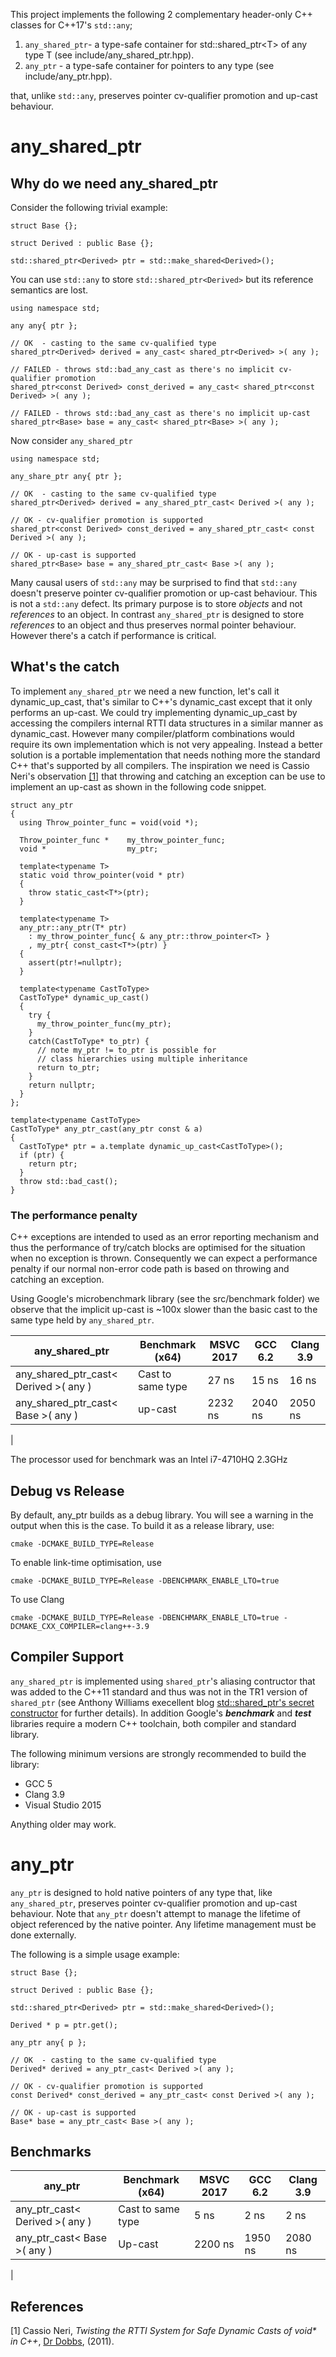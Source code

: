 This project implements the following 2 complementary header-only C++ classes for C++17's ```std::any```;

1. ```any_shared_ptr```- a type-safe container for std::shared_ptr\<T\> of any type T (see include/any_shared_ptr.hpp). 
2. ```any_ptr``` - a type-safe container for pointers to any type (see include/any_ptr.hpp). 


that, unlike ```std::any```,  preserves pointer cv-qualifier promotion and up-cast behaviour. 

# any_shared_ptr
## Why do we need any_shared_ptr

Consider the following trivial example:
```
struct Base {};

struct Derived : public Base {};

std::shared_ptr<Derived> ptr = std::make_shared<Derived>();
```
You can use ```std::any``` to store ```std::shared_ptr<Derived>``` but its reference semantics are lost.
```
using namespace std;

any any{ ptr };

// OK  - casting to the same cv-qualified type
shared_ptr<Derived> derived = any_cast< shared_ptr<Derived> >( any );  

// FAILED - throws std::bad_any_cast as there's no implicit cv-qualifier promotion
shared_ptr<const Derived> const_derived = any_cast< shared_ptr<const Derived> >( any );  

// FAILED - throws std::bad_any_cast as there's no implicit up-cast
shared_ptr<Base> base = any_cast< shared_ptr<Base> >( any );
```
Now consider ```any_shared_ptr```
```
using namespace std;

any_share_ptr any{ ptr };

// OK  - casting to the same cv-qualified type
shared_ptr<Derived> derived = any_shared_ptr_cast< Derived >( any );  

// OK - cv-qualifier promotion is supported
shared_ptr<const Derived> const_derived = any_shared_ptr_cast< const Derived >( any );  

// OK - up-cast is supported
shared_ptr<Base> base = any_shared_ptr_cast< Base >( any );  
```
Many causal users of ```std::any``` may be surprised to find that ```std::any``` doesn't preserve pointer cv-qualifier promotion or up-cast behaviour. This is not a ```std::any``` defect. Its primary purpose is to store *objects* and not *references* to an object. In contrast ```any_shared_ptr``` is designed to store *references* to an object and thus preserves normal pointer behaviour. However there's a catch if performance is critical.
## What's the catch
To implement ```any_shared_ptr``` we need a new function, let's call it dynamic_up_cast, that's similar to C++'s dynamic_cast except that it only performs an up-cast. We could try implementing dynamic_up_cast by accessing the compilers internal RTTI data structures in a similar manner as dynamic_cast. However many compiler/platform combinations would require its own implementation which is not very appealing. Instead a better solution is a portable implementation that needs nothing more the standard C++ that's supported by all compilers. The inspiration we need is Cassio Neri's observation [[1]](#references) that throwing and catching an exception can be use to implement an up-cast as shown in the following code snippet.    

```
struct any_ptr
{ 
  using Throw_pointer_func = void(void *);

  Throw_pointer_func *    my_throw_pointer_func;
  void *                  my_ptr;

  template<typename T>
  static void throw_pointer(void * ptr)
  {
    throw static_cast<T*>(ptr);
  }

  template<typename T>
  any_ptr::any_ptr(T* ptr)
    : my_throw_pointer_func{ & any_ptr::throw_pointer<T> }
    , my_ptr{ const_cast<T*>(ptr) }
  {
    assert(ptr!=nullptr);
  }

  template<typename CastToType>
  CastToType* dynamic_up_cast()
  {
    try {
      my_throw_pointer_func(my_ptr);
    }
    catch(CastToType* to_ptr) {
      // note my_ptr != to_ptr is possible for 
      // class hierarchies using multiple inheritance 
      return to_ptr;
    }
    return nullptr;
  }
};

template<typename CastToType>
CastToType* any_ptr_cast(any_ptr const & a)
{
  CastToType* ptr = a.template dynamic_up_cast<CastToType>();
  if (ptr) {
    return ptr;
  }
  throw std::bad_cast();
}
```

### The performance penalty
C++ exceptions are intended to used as an error reporting mechanism and thus the performance of try/catch blocks are optimised for the situation when no exception is thrown. Consequently we can expect a performance penalty if our normal non-error code path is based on throwing and catching an exception. 

Using Google's microbenchmark library (see the src/benchmark folder) we observe that the implicit up-cast is ~100x slower than the basic cast to the same type held by ```any_shared_ptr```.

|**any_shared_ptr**|Benchmark (x64) |MSVC 2017|GCC 6.2|Clang 3.9|
|-|-|-|-|-|
|any_shared_ptr_cast< Derived >( any )|Cast to same type|27 ns|15 ns|16 ns|
|any_shared_ptr_cast< Base >( any )|up-cast|2232 ns|2040 ns|2050 ns|
|


The processor used for benchmark was an Intel i7-4710HQ 2.3GHz 

## Debug vs Release 
By default, any_ptr builds as a debug library. You will see a warning in the output when this is the case. To build it as a release library, use:
```
cmake -DCMAKE_BUILD_TYPE=Release
```
To enable link-time optimisation, use
```
cmake -DCMAKE_BUILD_TYPE=Release -DBENCHMARK_ENABLE_LTO=true
```
To use Clang
```
cmake -DCMAKE_BUILD_TYPE=Release -DBENCHMARK_ENABLE_LTO=true -DCMAKE_CXX_COMPILER=clang++-3.9
```

## Compiler Support

```any_shared_ptr``` is implemented using ```shared_ptr```'s aliasing contructor that was added to the C++11 standard and thus was not in the TR1 version of ```shared_ptr``` (see Anthony Williams execellent blog [std::shared_ptr's secret constructor](https://www.justsoftwaresolutions.co.uk/cplusplus/shared-ptr-secret-constructor.html) for further details). In addition Google's ***benchmark*** and ***test*** libraries require a modern C++ toolchain, both compiler and standard library.

The following minimum versions are strongly recommended to build the library:  
* GCC 5  
* Clang 3.9  
* Visual Studio 2015  

Anything older may work.
# any_ptr

```any_ptr``` is designed to hold native pointers of any type that, like ```any_shared_ptr```,  preserves pointer cv-qualifier promotion and up-cast behaviour. Note that ```any_ptr```  doesn't attempt to manage the lifetime of object referenced by the native pointer. Any lifetime management must be done externally. 

The following is a simple usage example:
```
struct Base {};

struct Derived : public Base {};

std::shared_ptr<Derived> ptr = std::make_shared<Derived>();

Derived * p = ptr.get(); 

any_ptr any{ p };

// OK  - casting to the same cv-qualified type
Derived* derived = any_ptr_cast< Derived >( any );  

// OK - cv-qualifier promotion is supported
const Derived* const_derived = any_ptr_cast< const Derived >( any );  

// OK - up-cast is supported
Base* base = any_ptr_cast< Base >( any );  
```
## Benchmarks
|**any_ptr**|Benchmark (x64) |MSVC 2017|GCC 6.2|Clang 3.9|
|-|-|-|-|-|
|any_ptr_cast< Derived >( any )|Cast to same type|5 ns|2 ns|2 ns|
|any_ptr_cast< Base >( any )|Up-cast|2200 ns|1950 ns|2080 ns|
|
## References

[1] Cassio Neri, _Twisting the RTTI System for Safe Dynamic Casts of void* in C++_, [Dr Dobbs](http://www.drdobbs.com/cpp/twisting-the-rtti-system-for-safe-dynami/229401004), (2011).
